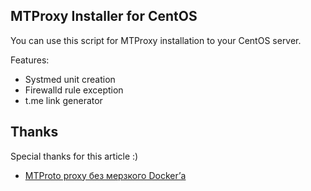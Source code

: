 ## MTProxy Installer for CentOS
You can use this script for MTProxy installation to your CentOS server.

Features:
* Systmed unit creation
* Firewalld rule exception
* t.me link generator

## Thanks
Special thanks for this article :)

* [MTProto proxy без мерзкого Docker’а](https://itrus.su/2018/05/31/mtproto-proxy-%D0%B1%D0%B5%D0%B7-%D0%BC%D0%B5%D1%80%D0%B7%D0%BA%D0%BE%D0%B3%D0%BE-docker%D0%B0/)